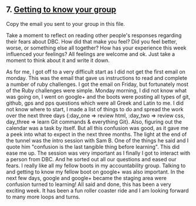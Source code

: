 ## 7. [Getting to know your group](7_get_to_know_your_group/readme.md)

Copy the email you sent to your group in this file.

<!-- Insert your response here  -->

Take a moment to reflect on reading other people's responses regarding their fears about DBC. How did that make you feel? Did you feel better, worse, or something else all together? How has your experience this week influenced your feelings? All feelings are welcome and ok. Just take a moment to think about it and write it down. 

<!-- Insert your response here -->
As for me, I got off to a very difficult start as I did not get the first email on monday.  This was the email that gave us instructions to read and complete a number of ruby challenges. I got the email on Friday, but fortunately most of the Ruby challenges were simple.  Monday morning, I did not know what was going on, I went on google+ and the boots were posting all types of git, github, gps and pps questions which were all Greek and Latin to me.  I did not know where to start, I made a list of things to do and spread the work over the next three days {:day_one => review html, :day_two => review css, day_three => learn Git commands & everything Git}.  Also, figuring out the calendar was a task by itself.  But all this confusion was good, as it gave me a peek into what to expect in the next three months.  The light at the end of the tunnel was the intro session with Sam B.  One of the things he said and I quote him "confusion is the last tangible thing before learning".  This did ease me up.  The session was very important as I finally I got to interact with a person from DBC.  And he sorted out all our questions and eased our fears. I really like all my fellow boots in my accountability group.  Talking to and getting to know my fellow boot on google+ was also important. In the next few days, google and google+ became the staging area were confusion turned to learning!  All said and done, this has been a very exciting week. It has been a fun roller coaster ride and I am looking forward to many more loops and turns.

